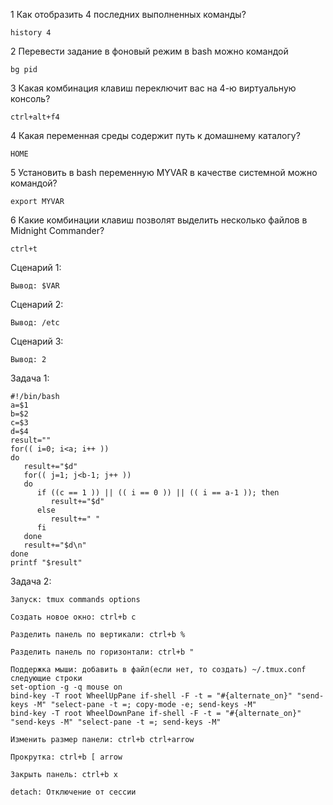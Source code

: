 1 Как отобразить 4 последних выполненных команды?

	history 4

2 Перевести задание в фоновый режим в bash можно командой

	bg pid

3 Какая комбинация клавиш переключит вас на 4-ю виртуальную консоль?

	ctrl+alt+f4

4 Какая переменная среды содержит путь к домашнему каталогу?

	HOME

5 Установить в bash переменную MYVAR в качестве системной можно командой?

	export MYVAR

6 Какие комбинации клавиш позволят выделить несколько файлов в Midnight Commander?

	ctrl+t

Сценарий 1:

	Вывод: $VAR

Сценарий 2:

	Вывод: /etc

Сценарий 3:

	Вывод: 2

Задача 1:

	#!/bin/bash
	a=$1
	b=$2
	c=$3
	d=$4
	result=""
	for(( i=0; i<a; i++ ))
	do
	   result+="$d"
	   for(( j=1; j<b-1; j++ ))
	   do
	      if ((c == 1 )) || (( i == 0 )) || (( i == a-1 )); then
	         result+="$d"
	      else
	         result+=" "
	      fi
	   done
	   result+="$d\n"
	done
	printf "$result"

Задача 2:

	Запуск: tmux commands options

	Создать новое окно: ctrl+b c

	Разделить панель по вертикали: ctrl+b %

	Разделить панель по горизонтали: ctrl+b " 

	Поддержка мыши: добавить в файл(если нет, то создать) ~/.tmux.conf следующие строки
	set-option -g -q mouse on
	bind-key -T root WheelUpPane if-shell -F -t = "#{alternate_on}" "send-keys -M" "select-pane -t =; copy-mode -e; send-keys -M"
	bind-key -T root WheelDownPane if-shell -F -t = "#{alternate_on}" "send-keys -M" "select-pane -t =; send-keys -M"

	Изменить размер панели: ctrl+b ctrl+arrow

	Прокрутка: ctrl+b [ arrow

	Закрыть панель: ctrl+b x

	detach: Отключение от сессии